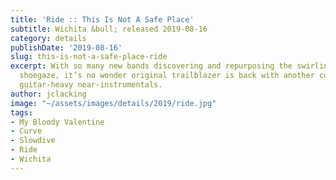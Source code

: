 ```yaml
---
title: 'Ride :: This Is Not A Safe Place'
subtitle: Wichita &bull; released 2019-08-16
category: details
publishDate: '2019-08-16'
slug: this-is-not-a-safe-place-ride
excerpt: With so many new bands discovering and repurposing the swirling sounds of
  shoegaze, it’s no wonder original trailblazer is back with another collection of
  guitar-heavy near-instrumentals.
author: jclacking
image: "~/assets/images/details/2019/ride.jpg"
tags:
- My Bloody Valentine
- Curve
- Slowdive
- Ride
- Wichita
---
```


